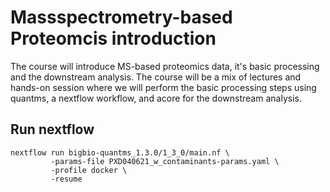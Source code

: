 # Massspectrometry-based Proteomcis introduction

The course will introduce MS-based proteomics data, it's basic processing and
the downstream analysis. The course will be a mix of lectures and hands-on session 
where we will perform the basic processing steps using quantms, a nextflow workflow, and
acore for the downstream analysis.


## Run nextflow

```
nextflow run bigbio-quantms_1.3.0/1_3_0/main.nf \
         -params-file PXD040621_w_contaminants-params.yaml \
         -profile docker \
         -resume
```



